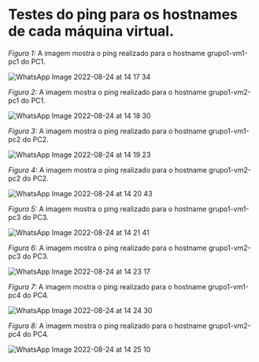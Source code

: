 # Testes do ping para os hostnames de cada máquina virtual.

*Figura 1:* A imagem mostra o ping realizado para o hostname grupo1-vm1-pc1 do PC1.

![WhatsApp Image 2022-08-24 at 14 17 34](https://user-images.githubusercontent.com/98924290/186486725-c1a5c03a-8e27-4c54-b99a-493e4a376abb.jpeg)

*Figura 2:* A imagem mostra o ping realizado para o hostname grupo1-vm2-pc1 do PC1.

![WhatsApp Image 2022-08-24 at 14 18 30](https://user-images.githubusercontent.com/98924290/186486793-3e307328-af68-4307-a22a-dcf9b18084f4.jpeg)

*Figura 3:* A imagem mostra o ping realizado para o hostname grupo1-vm1-pc2 do PC2.

![WhatsApp Image 2022-08-24 at 14 19 23](https://user-images.githubusercontent.com/98924290/186486923-5a3cc145-0544-4f52-be77-491fee639ed3.jpeg)

*Figura 4:* A imagem mostra o ping realizado para o hostname grupo1-vm2-pc2 do PC2.

![WhatsApp Image 2022-08-24 at 14 20 43](https://user-images.githubusercontent.com/98924290/186486990-4ad7eb5d-447f-4edf-a156-90dcf70001ec.jpeg)


*Figura 5:* A imagem mostra o ping realizado para o hostname grupo1-vm1-pc3 do PC3.

![WhatsApp Image 2022-08-24 at 14 21 41](https://user-images.githubusercontent.com/98924290/186487112-d8e8196d-ed94-452f-802d-45638b775d3a.jpeg)


*Figura 6:* A imagem mostra o ping realizado para o hostname grupo1-vm2-pc3 do PC3.

![WhatsApp Image 2022-08-24 at 14 23 17](https://user-images.githubusercontent.com/98924290/186487172-63338a32-3006-47f3-8c67-6a4d15ef9a8d.jpeg)


*Figura 7:* A imagem mostra o ping realizado para o hostname grupo1-vm1-pc4 do PC4.

![WhatsApp Image 2022-08-24 at 14 24 30](https://user-images.githubusercontent.com/98924290/186487252-53fcfdfa-d64a-4451-b7ec-2f0b6849b288.jpeg)

*Figura 8:* A imagem mostra o ping realizado para o hostname grupo1-vm2-pc4 do PC4.

![WhatsApp Image 2022-08-24 at 14 25 10](https://user-images.githubusercontent.com/98924290/186487378-ace24c5d-85e2-4cbd-8cd7-73eab997028d.jpeg)

